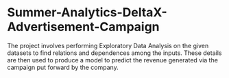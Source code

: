 # Summer-Analytics-DeltaX-Advertisement-Campaign
The project involves performing Exploratory Data Analysis on the given datasets to find relations and dependences among the inputs. These details are then used to produce a model to predict the revenue generated via the campaign put forward by the company.  
